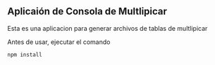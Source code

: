 

## Aplicaión de Consola de Multlipicar

Esta es una aplicacion para generar archivos de tablas de multlipicar

Antes de usar, ejecutar el comando

```````````````````````````
npm install

```````````````````````````
